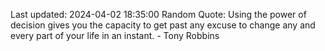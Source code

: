 Last updated: 2024-04-02 18:35:00
Random Quote: Using the power of decision gives you the capacity to get past any excuse to change any and every part of your life in an instant. - Tony Robbins